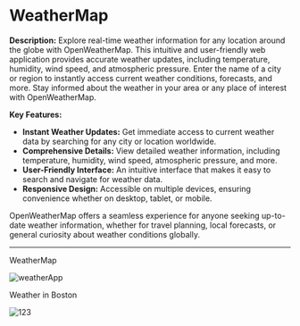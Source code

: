 # WeatherMap


**Description:** Explore real-time weather information for any location around the globe with OpenWeatherMap. This intuitive and user-friendly web application provides accurate weather updates, including temperature, humidity, wind speed, and atmospheric pressure. Enter the name of a city or region to instantly access current weather conditions, forecasts, and more. Stay informed about the weather in your area or any place of interest with OpenWeatherMap.

**Key Features:**
- **Instant Weather Updates:** Get immediate access to current weather data by searching for any city or location worldwide.
- **Comprehensive Details:** View detailed weather information, including temperature, humidity, wind speed, atmospheric pressure, and more.
- **User-Friendly Interface:** An intuitive interface that makes it easy to search and navigate for weather data.
- **Responsive Design:** Accessible on multiple devices, ensuring convenience whether on desktop, tablet, or mobile.

OpenWeatherMap offers a seamless experience for anyone seeking up-to-date weather information, whether for travel planning, local forecasts, or general curiosity about weather conditions globally.

--- 

WeatherMap

![weatherApp](https://github.com/kubaunique/openweathermap/assets/121674973/13668aff-ab78-4fa7-8a9b-d6164a9c60a2)

Weather in Boston

![123](https://github.com/kubaunique/openweathermap/assets/121674973/4d47bcdd-9d5d-4b16-9969-0a03a876e798)

